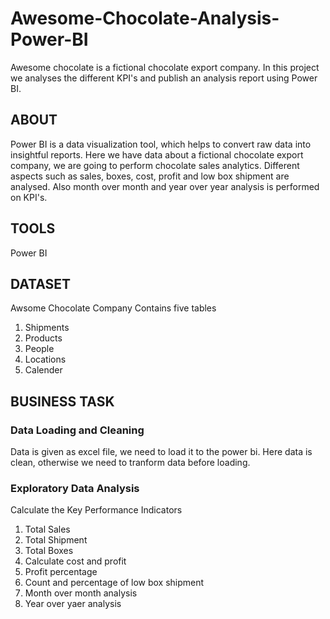 # Awesome-Chocolate-Analysis-Power-BI
Awesome chocolate is a fictional chocolate export company. In this project we analyses the different KPI's and publish an analysis report using Power BI.

## ABOUT ##
Power BI is a data visualization tool, which helps to convert raw data into insightful reports. Here we have data about a fictional chocolate export company, we are going to perform chocolate
sales analytics. Different aspects such as sales, boxes, cost, profit and low box shipment are analysed. Also month over month and year over year analysis is performed on KPI's.

## TOOLS ##
Power BI

## DATASET ##
Awsome Chocolate Company
Contains five tables
1. Shipments
2. Products
3. People
4. Locations
5. Calender

## BUSINESS TASK ##
### Data Loading and Cleaning ###
Data is given as excel file, we need to load it to the power bi. Here data is clean, otherwise we need to tranform data before loading.

### Exploratory Data Analysis ###
Calculate the Key Performance Indicators
1. Total Sales
2. Total Shipment
3. Total Boxes
4. Calculate cost and profit
5. Profit percentage
6. Count and percentage of low box shipment
7. Month over month analysis
8. Year over yaer analysis

